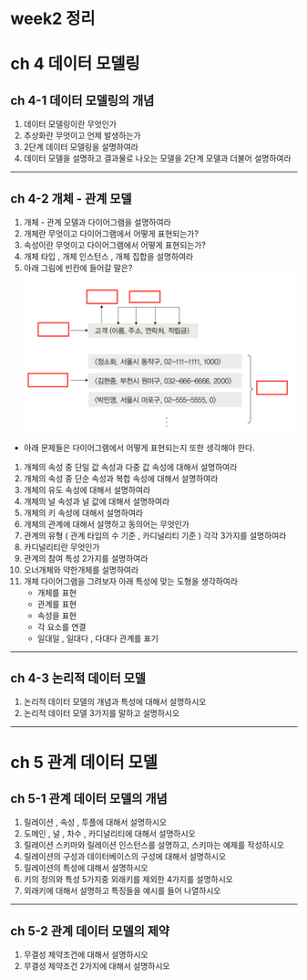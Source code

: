 # week2 정리

# ch 4 데이터 모델링 
## ch 4-1 데이터 모델링의 개념

1. 데이터 모델링이란 무엇인가
1. 추상화란 무엇이고 언제 발생하는가
1. 2단계 데이터 모델링을 설명하여라
1. 데이터 모델을 설명하고 결과물로 나오는 모델을 2단계 모델과 더불어 설명하여라

***

## ch 4-2 개체 - 관계 모델
1. 개체 - 관계 모델과 다이어그램을 설명하여라
1. 개체란 무엇이고 다이어그램에서 어떻게 표현되는가?
1. 속성이란 무엇이고 다이어그램에서 어떻게 표현되는가?
1. 개체 타입 , 개체 인스턴스 , 개체 집합을 설명하여라
1. 아래 그림에 빈칸에 들어갈 말은?
![Alt img](../imgs/w2_EntityType_Instance.png)
- 아래 문제들은 다이어그램에서 어떻게 표현되는지 또한 생각해야 한다.
1. 개체의 속성 중 단일 값 속성과 다중 값 속성에 대해서 설명하여라
1. 개체의 속성 중 단순 속성과 복합 속성에 대해서 설명하여라
1. 개체의 유도 속성에 대해서 설명하여라
1. 개체의 널 속성과 널 값에 대해서 설명하여라
1. 개체의 키 속성에 대해서 설명하여라
1. 개체의 관계에 대해서 설명하고 동의어는 무엇인가
1. 관계의 유형 ( 관계 타입의 수 기준 , 카디널리티 기준 ) 각각 3가지를 설명하여라 
1. 카디널리티란 무엇인가
1. 관계의 참여 특성 2가지를 설명하여라 
1. 오너개체와 약한개체를 설명하여라
1. 개체 다이어그램을 그려보자 아래 특성에 맞는 도형을 생각하여라
    - 개체를 표현
    - 관계를 표현
    - 속성을 표현
    - 각 요소를 연결
    - 일대일 , 일대다 , 다대다 관계를 표기

***

## ch 4-3 논리적 데이터 모델 

1. 논리적 데이터 모델의 개념과 특성에 대해서 설명하시오
1. 논리적 데이터 모델 3가지를 말하고 설명하시오


***

# ch 5  관계 데이터 모델

## ch 5-1 관계 데이터 모델의 개념

1. 릴레이션 , 속성 , 투플에 대해서 설명하시오
1. 도메인 , 널 , 차수 , 카디널리티에 대해서 설명하시오
1. 릴레이션 스키마와 릴레이션 인스턴스를 설명하고, 스키마는 예제를 작성하시오
1. 릴레이션의 구성과 데이터베이스의 구성에 대해서 설명하시오
1. 릴레이션의 특성에 대해서 설명하시오
1. 키의 정의와 특성 5가지중 외래키를 제외한 4가지를 설명하시오
1. 외래키에 대해서 설명하고 특징들을 예시를 들어 나열하시오

***

## ch 5-2 관계 데이터 모델의 제약

1. 무결성 제약조건에 대해서 설명하시오
1. 무결성 제약조건 2가지에 대해서 설명하시오
